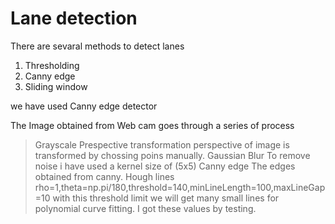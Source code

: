 # Lane detection 


There are sevaral methods to detect lanes 
1. Thresholding
2. Canny edge 
3. Sliding window

we have used Canny edge detector

The Image obtained from Web cam goes through a series of process 

>Grayscale
>Prespective transformation 
perspective of image is transformed by chossing poins manually.
>Gaussian Blur
To remove noise i have used a kernel size of (5x5) 
>Canny edge
The edges obtained from canny.
>Hough lines
rho=1,theta=np.pi/180,threshold=140,minLineLength=100,maxLineGap=10 with this threshold limit we will get many small lines for polynomial curve fitting. I got these values by testing.
